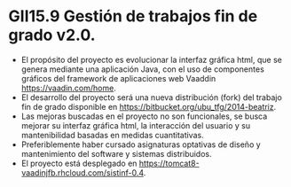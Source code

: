# GII15.9 Gestión de trabajos fin de grado v2.0.

* El propósito del proyecto es evolucionar la interfaz gráfica html, que se genera mediante una aplicación Java, con el uso de componentes gráficos del framework de aplicaciones web Vaaddin https://vaadin.com/home. 
* El desarrollo del proyecto será una nueva distribución (fork) del trabajo fin de grado disponible en https://bitbucket.org/ubu_tfg/2014-beatriz. 
* Las mejoras buscadas en el proyecto no son funcionales, se busca mejorar su interfaz gráfica html, la interacción del usuario y su mantenibilidad basadas en medidas cuantitativas.
* Preferiblemente haber cursado asignaturas optativas de diseño y mantenimiento del software y sistemas distribuidos.
* El proyecto está desplegado en https://tomcat8-vaadinjfb.rhcloud.com/sistinf-0.4.
